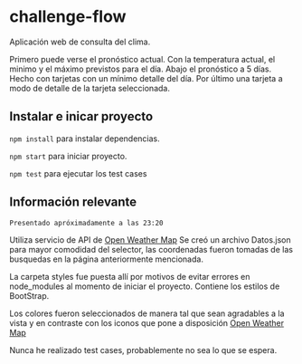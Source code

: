 # challenge-flow
Aplicación web de consulta del clima.

Primero puede verse el pronóstico actual. Con la temperatura actual, el minimo y el máximo previstos para el día.
Abajo el pronóstico a 5 días. Hecho con tarjetas con un mínimo detalle del día.
Por último una tarjeta a modo de detalle de la tarjeta seleccionada.

## Instalar e inicar proyecto

`npm install` para instalar dependencias.

`npm start`   para iniciar proyecto.

`npm test`    para ejecutar los test cases

## Información relevante
```
Presentado apróximadamente a las 23:20
```

Utiliza servicio de API de [Open Weather Map](https://openweathermap.org/api)
Se creó un archivo Datos.json para mayor comodidad del selector, las coordenadas fueron tomadas de las busquedas en la página anteriormente mencionada.

La carpeta styles fue puesta allí por motivos de evitar errores en node_modules al momento de iniciar el proyecto. Contiene los estilos de BootStrap.

Los colores fueron seleccionados de manera tal que sean agradables a la vista y en contraste con los iconos que pone a disposición [Open Weather Map](https://openweathermap.org/api)

Nunca he realizado test cases, probablemente no sea lo que se espera.
